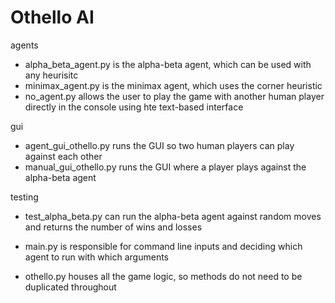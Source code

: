 # Othello AI
agents
- alpha_beta_agent.py is the alpha-beta agent, which can be used with any heurisitc
- minimax_agent.py is the minimax agent, which uses the corner heuristic
- no_agent.py allows the user to play the game with another human player directly in the console using hte text-based interface

gui
- agent_gui_othello.py runs the GUI so two human players can play against each other
- manual_gui_othello.py runs the GUI where a player plays against the alpha-beta agent

testing
- test_alpha_beta.py can run the alpha-beta agent against random moves and returns the number of wins and losses

- main.py is responsible for command line inputs and deciding which agent to run with which arguments
- othello.py houses all the game logic, so methods do not need to be duplicated throughout 
